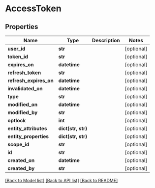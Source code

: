 # AccessToken

## Properties
Name | Type | Description | Notes
------------ | ------------- | ------------- | -------------
**user_id** | **str** |  | [optional] 
**token_id** | **str** |  | [optional] 
**expires_on** | **datetime** |  | [optional] 
**refresh_token** | **str** |  | [optional] 
**refresh_expires_on** | **datetime** |  | [optional] 
**invalidated_on** | **datetime** |  | [optional] 
**type** | **str** |  | [optional] 
**modified_on** | **datetime** |  | [optional] 
**modified_by** | **str** |  | [optional] 
**optlock** | **int** |  | [optional] 
**entity_attributes** | **dict(str, str)** |  | [optional] 
**entity_properties** | **dict(str, str)** |  | [optional] 
**scope_id** | **str** |  | [optional] 
**id** | **str** |  | [optional] 
**created_on** | **datetime** |  | [optional] 
**created_by** | **str** |  | [optional] 

[[Back to Model list]](../README.md#documentation-for-models) [[Back to API list]](../README.md#documentation-for-api-endpoints) [[Back to README]](../README.md)


